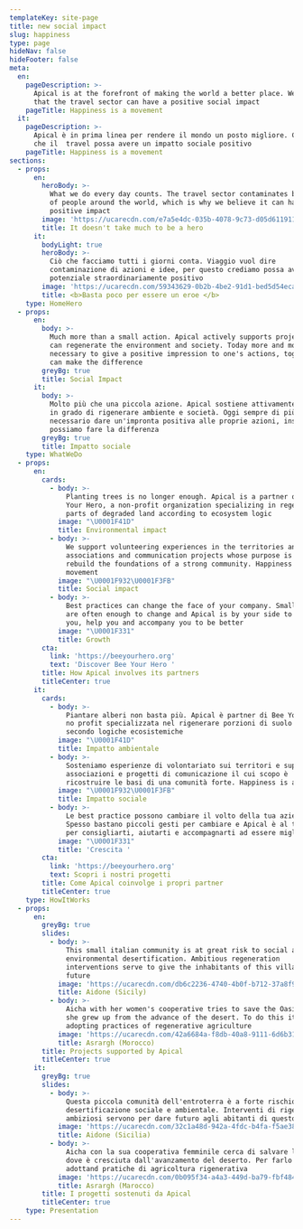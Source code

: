 ```yaml
---
templateKey: site-page
title: new social impact
slug: happiness
type: page
hideNav: false
hideFooter: false
meta:
  en:
    pageDescription: >-
      Apical is at the forefront of making the world a better place. We believe
      that the travel sector can have a positive social impact
    pageTitle: Happiness is a movement
  it:
    pageDescription: >-
      Apical è in prima linea per rendere il mondo un posto migliore. Crediamo
      che il  travel possa avere un impatto sociale positivo
    pageTitle: Happiness is a movement
sections:
  - props:
      en:
        heroBody: >-
          What we do every day counts. The travel sector contaminates billions
          of people around the world, which is why we believe it can have a
          positive impact
        image: 'https://ucarecdn.com/e7a5e4dc-035b-4078-9c73-d05d6119113a/'
        title: It doesn't take much to be a hero
      it:
        bodyLight: true
        heroBody: >-
          Ciò che facciamo tutti i giorni conta. Viaggio vuol dire
          contaminazione di azioni e idee, per questo crediamo possa avere un
          potenziale straordinariamente positivo
        image: 'https://ucarecdn.com/59343629-0b2b-4be2-91d1-bed5d54ecadf/'
        title: <b>Basta poco per essere un eroe </b>
    type: HomeHero
  - props:
      en:
        body: >-
          Much more than a small action. Apical actively supports projects that
          can regenerate the environment and society. Today more and more it is
          necessary to give a positive impression to one's actions, together we
          can make the difference
        greyBg: true
        title: Social Impact
      it:
        body: >-
          Molto più che una piccola azione. Apical sostiene attivamente progetti
          in grado di rigenerare ambiente e società. Oggi sempre di più è
          necessario dare un'impronta positiva alle proprie azioni, insieme
          possiamo fare la differenza
        greyBg: true
        title: Impatto sociale
    type: WhatWeDo
  - props:
      en:
        cards:
          - body: >-
              Planting trees is no longer enough. Apical is a partner of Bee
              Your Hero, a non-profit organization specializing in regenerating
              parts of degraded land according to ecosystem logic
            image: "\U0001F41D"
            title: Environmental impact
          - body: >-
              We support volunteering experiences in the territories and support
              associations and communication projects whose purpose is to
              rebuild the foundations of a strong community. Happiness is a
              movement
            image: "\U0001F932\U0001F3FB"
            title: Social impact
          - body: >-
              Best practices can change the face of your company. Small gestures
              are often enough to change and Apical is by your side to advise
              you, help you and accompany you to be better
            image: "\U0001F331"
            title: Growth
        cta:
          link: 'https://beeyourhero.org'
          text: 'Discover Bee Your Hero '
        title: How Apical involves its partners
        titleCenter: true
      it:
        cards:
          - body: >-
              Piantare alberi non basta più. Apical è partner di Bee Your Hero,
              no profit specializzata nel rigenerare porzioni di suolo degradato
              secondo logiche ecosistemiche
            image: "\U0001F41D"
            title: Impatto ambientale
          - body: >-
              Sosteniamo esperienze di volontariato sui territori e supportiamo
              associazioni e progetti di comunicazione il cui scopo è
              ricostruire le basi di una comunità forte. Happiness is a movement
            image: "\U0001F932\U0001F3FB"
            title: Impatto sociale
          - body: >-
              Le best practice possono cambiare il volto della tua azienda.
              Spesso bastano piccoli gesti per cambiare e Apical è al tuo fianco
              per consigliarti, aiutarti e accompagnarti ad essere migliore
            image: "\U0001F331"
            title: 'Crescita '
        cta:
          link: 'https://beeyourhero.org'
          text: Scopri i nostri progetti
        title: Come Apical coinvolge i propri partner
        titleCenter: true
    type: HowItWorks
  - props:
      en:
        greyBg: true
        slides:
          - body: >-
              This small italian community is at great risk to social and
              environmental desertification. Ambitious regeneration
              interventions serve to give the inhabitants of this village a
              future
            image: 'https://ucarecdn.com/db6c2236-4740-4b0f-b712-37a8f91e8933/'
            title: Aidone (Sicily)
          - body: >-
              Aicha with her women's cooperative tries to save the Oasis where
              she grew up from the advance of the desert. To do this it is
              adopting practices of regenerative agriculture
            image: 'https://ucarecdn.com/42a6684a-f8db-40a8-9111-6d6b31c18108/'
            title: Asrargh (Morocco)
        title: Projects supported by Apical
        titleCenter: true
      it:
        greyBg: true
        slides:
          - body: >-
              Questa piccola comunità dell'entroterra è a forte rischio
              desertificazione sociale e ambientale. Interventi di rigenerazione
              ambiziosi servono per dare futuro agli abitanti di questo borgo
            image: 'https://ucarecdn.com/32c1a48d-942a-4fdc-b4fa-f5ae384f5af2/'
            title: Aidone (Sicilia)
          - body: >-
              Aicha con la sua cooperativa femminile cerca di salvare l'Oasi
              dove è cresciuta dall'avanzamento del deserto. Per farlo sta
              adottand pratiche di agricoltura rigenerativa
            image: 'https://ucarecdn.com/0b095f34-a4a3-449d-ba79-fbf4844868f2/'
            title: Asrargh (Marocco)
        title: I progetti sostenuti da Apical
        titleCenter: true
    type: Presentation
---
```



